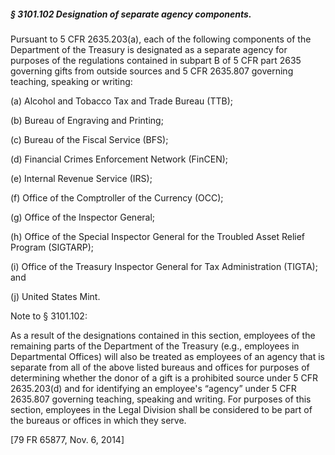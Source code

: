 ##### § 3101.102 Designation of separate agency components. #####

Pursuant to 5 CFR 2635.203(a), each of the following components of the Department of the Treasury is designated as a separate agency for purposes of the regulations contained in subpart B of 5 CFR part 2635 governing gifts from outside sources and 5 CFR 2635.807 governing teaching, speaking or writing:

(a) Alcohol and Tobacco Tax and Trade Bureau (TTB);

(b) Bureau of Engraving and Printing;

(c) Bureau of the Fiscal Service (BFS);

(d) Financial Crimes Enforcement Network (FinCEN);

(e) Internal Revenue Service (IRS);

(f) Office of the Comptroller of the Currency (OCC);

(g) Office of the Inspector General;

(h) Office of the Special Inspector General for the Troubled Asset Relief Program (SIGTARP);

(i) Office of the Treasury Inspector General for Tax Administration (TIGTA); and

(j) United States Mint.

Note to § 3101.102:

As a result of the designations contained in this section, employees of the remaining parts of the Department of the Treasury (e.g., employees in Departmental Offices) will also be treated as employees of an agency that is separate from all of the above listed bureaus and offices for purposes of determining whether the donor of a gift is a prohibited source under 5 CFR 2635.203(d) and for identifying an employee's “agency” under 5 CFR 2635.807 governing teaching, speaking and writing. For purposes of this section, employees in the Legal Division shall be considered to be part of the bureaus or offices in which they serve.

[79 FR 65877, Nov. 6, 2014]